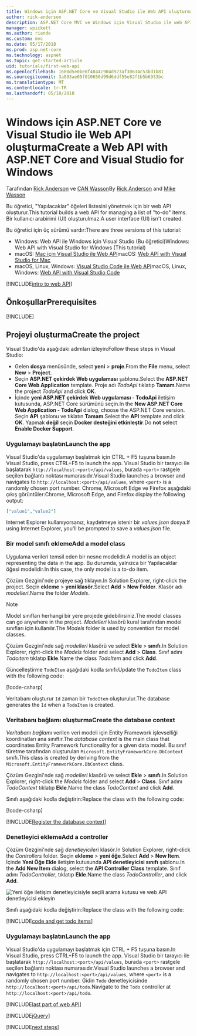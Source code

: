 ```yaml
---
title: Windows için ASP.NET Core ve Visual Studio ile Web API oluşturma
author: rick-anderson
description: ASP.NET Core MVC ve Windows için Visual Studio ile web API'si oluşturma
manager: wpickett
ms.author: riande
ms.custom: mvc
ms.date: 05/17/2018
ms.prod: asp.net-core
ms.technology: aspnet
ms.topic: get-started-article
uid: tutorials/first-web-api
ms.openlocfilehash: 1680d5e0be0f4844c904d923af30634c53bd1b81
ms.sourcegitcommit: 3a893ae05f010656d99d6ddf55e82f1b5b6933bc
ms.translationtype: MT
ms.contentlocale: tr-TR
ms.lasthandoff: 05/18/2018
---
```

# <a name="create-a-web-api-with-aspnet-core-and-visual-studio-for-windows"></a><span data-ttu-id="90621-103">Windows için ASP.NET Core ve Visual Studio ile Web API oluşturma</span><span class="sxs-lookup"><span data-stu-id="90621-103">Create a Web API with ASP.NET Core and Visual Studio for Windows</span></span>

<span data-ttu-id="90621-104">Tarafından [Rick Anderson](https://twitter.com/RickAndMSFT) ve [CAN Wasson](https://github.com/mikewasson)</span><span class="sxs-lookup"><span data-stu-id="90621-104">By [Rick Anderson](https://twitter.com/RickAndMSFT) and [Mike Wasson](https://github.com/mikewasson)</span></span>

<span data-ttu-id="90621-105">Bu öğretici, "Yapılacaklar" öğeleri listesini yönetmek için bir web API oluşturur.</span><span class="sxs-lookup"><span data-stu-id="90621-105">This tutorial builds a web API for managing a list of "to-do" items.</span></span> <span data-ttu-id="90621-106">Bir kullanıcı arabirimi (UI) oluşturulmaz.</span><span class="sxs-lookup"><span data-stu-id="90621-106">A user interface (UI) isn't created.</span></span>

<span data-ttu-id="90621-107">Bu öğretici için üç sürümü vardır:</span><span class="sxs-lookup"><span data-stu-id="90621-107">There are three versions of this tutorial:</span></span>

* <span data-ttu-id="90621-108">Windows: Web API ile Windows için Visual Studio (Bu öğretici)</span><span class="sxs-lookup"><span data-stu-id="90621-108">Windows: Web API with Visual Studio for Windows (This tutorial)</span></span>
* <span data-ttu-id="90621-109">macOS: [Mac için Visual Studio ile Web API](xref:tutorials/first-web-api-mac)</span><span class="sxs-lookup"><span data-stu-id="90621-109">macOS: [Web API with Visual Studio for Mac](xref:tutorials/first-web-api-mac)</span></span>
* <span data-ttu-id="90621-110">macOS, Linux, Windows: [Visual Studio Code ile Web API](xref:tutorials/web-api-vsc)</span><span class="sxs-lookup"><span data-stu-id="90621-110">macOS, Linux, Windows: [Web API with Visual Studio Code](xref:tutorials/web-api-vsc)</span></span>

<!-- WARNING: The code AND images in this doc are used by uid: tutorials/web-api-vsc, tutorials/first-web-api-mac and tutorials/first-web-api. If you change any code/images in this tutorial, update uid: tutorials/web-api-vsc -->

[!INCLUDE[intro to web API](../includes/webApi/intro.md)]

## <a name="prerequisites"></a><span data-ttu-id="90621-111">Önkoşullar</span><span class="sxs-lookup"><span data-stu-id="90621-111">Prerequisites</span></span>

[!INCLUDE[](~/includes/net-core-prereqs-windows.md)]

## <a name="create-the-project"></a><span data-ttu-id="90621-112">Projeyi oluşturma</span><span class="sxs-lookup"><span data-stu-id="90621-112">Create the project</span></span>

<span data-ttu-id="90621-113">Visual Studio'da aşağıdaki adımları izleyin:</span><span class="sxs-lookup"><span data-stu-id="90621-113">Follow these steps in Visual Studio:</span></span>

* <span data-ttu-id="90621-114">Gelen **dosya** menüsünde, select **yeni** > **proje**.</span><span class="sxs-lookup"><span data-stu-id="90621-114">From the **File** menu, select **New** > **Project**.</span></span>
* <span data-ttu-id="90621-115">Seçin **ASP.NET çekirdek Web uygulaması** şablonu.</span><span class="sxs-lookup"><span data-stu-id="90621-115">Select the **ASP.NET Core Web Application** template.</span></span> <span data-ttu-id="90621-116">Proje adı *TodoApi* tıklatıp **Tamam**.</span><span class="sxs-lookup"><span data-stu-id="90621-116">Name the project *TodoApi* and click **OK**.</span></span>
* <span data-ttu-id="90621-117">İçinde **yeni ASP.NET çekirdek Web uygulaması - TodoApi** iletişim kutusunda, ASP.NET Core sürümünü seçin.</span><span class="sxs-lookup"><span data-stu-id="90621-117">In the **New ASP.NET Core Web Application - TodoApi** dialog, choose the ASP.NET Core version.</span></span> <span data-ttu-id="90621-118">Seçin **API** şablonu ve tıklatın **Tamam**.</span><span class="sxs-lookup"><span data-stu-id="90621-118">Select the **API** template and click **OK**.</span></span> <span data-ttu-id="90621-119">Yapmak **değil** seçin **Docker desteğini etkinleştir**.</span><span class="sxs-lookup"><span data-stu-id="90621-119">Do **not** select **Enable Docker Support**.</span></span>

### <a name="launch-the-app"></a><span data-ttu-id="90621-120">Uygulamayı başlatın</span><span class="sxs-lookup"><span data-stu-id="90621-120">Launch the app</span></span>

<span data-ttu-id="90621-121">Visual Studio'da uygulamayı başlatmak için CTRL + F5 tuşuna basın.</span><span class="sxs-lookup"><span data-stu-id="90621-121">In Visual Studio, press CTRL+F5 to launch the app.</span></span> <span data-ttu-id="90621-122">Visual Studio bir tarayıcı ile başlatarak `http://localhost:<port>/api/values`, burada `<port>` rastgele seçilen bağlantı noktası numarasıdır.</span><span class="sxs-lookup"><span data-stu-id="90621-122">Visual Studio launches a browser and navigates to `http://localhost:<port>/api/values`, where `<port>` is a randomly chosen port number.</span></span> <span data-ttu-id="90621-123">Chrome, Microsoft Edge ve Firefox aşağıdaki çıkış görüntüler:</span><span class="sxs-lookup"><span data-stu-id="90621-123">Chrome, Microsoft Edge, and Firefox display the following output:</span></span>

```json
["value1","value2"]
```

<span data-ttu-id="90621-124">Internet Explorer kullanıyorsanız, kaydetmeye istenir bir *values.json* dosya.</span><span class="sxs-lookup"><span data-stu-id="90621-124">If using Internet Explorer, you'll be prompted to save a *values.json* file.</span></span>

### <a name="add-a-model-class"></a><span data-ttu-id="90621-125">Bir model sınıfı ekleme</span><span class="sxs-lookup"><span data-stu-id="90621-125">Add a model class</span></span>

<span data-ttu-id="90621-126">Uygulama verileri temsil eden bir nesne modelidir.</span><span class="sxs-lookup"><span data-stu-id="90621-126">A model is an object representing the data in the app.</span></span> <span data-ttu-id="90621-127">Bu durumda, yalnızca bir Yapılacaklar öğesi modelidir.</span><span class="sxs-lookup"><span data-stu-id="90621-127">In this case, the only model is a to-do item.</span></span>

<span data-ttu-id="90621-128">Çözüm Gezgini'nde projeye sağ tıklayın.</span><span class="sxs-lookup"><span data-stu-id="90621-128">In Solution Explorer, right-click the project.</span></span> <span data-ttu-id="90621-129">Seçin **ekleme** > **yeni klasör**.</span><span class="sxs-lookup"><span data-stu-id="90621-129">Select **Add** > **New Folder**.</span></span> <span data-ttu-id="90621-130">Klasör adı *modelleri*.</span><span class="sxs-lookup"><span data-stu-id="90621-130">Name the folder *Models*.</span></span>

> [!NOTE]
> <span data-ttu-id="90621-131">Model sınıfları herhangi bir yere projede gidebilirsiniz.</span><span class="sxs-lookup"><span data-stu-id="90621-131">The model classes can go anywhere in the project.</span></span> <span data-ttu-id="90621-132">*Modelleri* klasörü kural tarafından model sınıfları için kullanılır.</span><span class="sxs-lookup"><span data-stu-id="90621-132">The *Models* folder is used by convention for model classes.</span></span>

<span data-ttu-id="90621-133">Çözüm Gezgini'nde sağ *modelleri* klasörü ve select **Ekle** > **sınıfı**.</span><span class="sxs-lookup"><span data-stu-id="90621-133">In Solution Explorer, right-click the *Models* folder and select **Add** > **Class**.</span></span> <span data-ttu-id="90621-134">Sınıf adını *Todoıtem* tıklatıp **Ekle**.</span><span class="sxs-lookup"><span data-stu-id="90621-134">Name the class *TodoItem* and click **Add**.</span></span>

<span data-ttu-id="90621-135">Güncelleştirme `TodoItem` aşağıdaki kodla sınıfı:</span><span class="sxs-lookup"><span data-stu-id="90621-135">Update the `TodoItem` class with the following code:</span></span>

[!code-csharp[](first-web-api/samples/2.0/TodoApi/Models/TodoItem.cs)]

<span data-ttu-id="90621-136">Veritabanı oluşturur `Id` zaman bir `TodoItem` oluşturulur.</span><span class="sxs-lookup"><span data-stu-id="90621-136">The database generates the `Id` when a `TodoItem` is created.</span></span>

### <a name="create-the-database-context"></a><span data-ttu-id="90621-137">Veritabanı bağlamı oluşturma</span><span class="sxs-lookup"><span data-stu-id="90621-137">Create the database context</span></span>

<span data-ttu-id="90621-138">*Veritabanı bağlamı* verilen veri modeli için Entity Framework işlevselliği koordinatları ana sınıftır.</span><span class="sxs-lookup"><span data-stu-id="90621-138">The *database context* is the main class that coordinates Entity Framework functionality for a given data model.</span></span> <span data-ttu-id="90621-139">Bu sınıf türetme tarafından oluşturulan `Microsoft.EntityFrameworkCore.DbContext` sınıfı.</span><span class="sxs-lookup"><span data-stu-id="90621-139">This class is created by deriving from the `Microsoft.EntityFrameworkCore.DbContext` class.</span></span>

<span data-ttu-id="90621-140">Çözüm Gezgini'nde sağ *modelleri* klasörü ve select **Ekle** > **sınıfı**.</span><span class="sxs-lookup"><span data-stu-id="90621-140">In Solution Explorer, right-click the *Models* folder and select **Add** > **Class**.</span></span> <span data-ttu-id="90621-141">Sınıf adını *TodoContext* tıklatıp **Ekle**.</span><span class="sxs-lookup"><span data-stu-id="90621-141">Name the class *TodoContext* and click **Add**.</span></span>

<span data-ttu-id="90621-142">Sınıfı aşağıdaki kodla değiştirin:</span><span class="sxs-lookup"><span data-stu-id="90621-142">Replace the class with the following code:</span></span>

[!code-csharp[](first-web-api/samples/2.0/TodoApi/Models/TodoContext.cs)]

[!INCLUDE[Register the database context](../includes/webApi/register_dbContext.md)]

### <a name="add-a-controller"></a><span data-ttu-id="90621-143">Denetleyici ekleme</span><span class="sxs-lookup"><span data-stu-id="90621-143">Add a controller</span></span>

<span data-ttu-id="90621-144">Çözüm Gezgini'nde sağ *denetleyicileri* klasör.</span><span class="sxs-lookup"><span data-stu-id="90621-144">In Solution Explorer, right-click the *Controllers* folder.</span></span> <span data-ttu-id="90621-145">Seçin **ekleme** > **yeni öğe**.</span><span class="sxs-lookup"><span data-stu-id="90621-145">Select **Add** > **New Item**.</span></span> <span data-ttu-id="90621-146">İçinde **Yeni Öğe Ekle** iletişim kutusunda **API denetleyicisi sınıfı** şablonu.</span><span class="sxs-lookup"><span data-stu-id="90621-146">In the **Add New Item** dialog, select the **API Controller Class** template.</span></span> <span data-ttu-id="90621-147">Sınıf adını *TodoController*, tıklatıp **Ekle**.</span><span class="sxs-lookup"><span data-stu-id="90621-147">Name the class *TodoController*, and click **Add**.</span></span>

![Yeni öğe iletişim denetleyicisiyle seçili arama kutusu ve web API denetleyicisi ekleyin](first-web-api/_static/new_controller.png)

<span data-ttu-id="90621-149">Sınıfı aşağıdaki kodla değiştirin:</span><span class="sxs-lookup"><span data-stu-id="90621-149">Replace the class with the following code:</span></span>

[!INCLUDE[code and get todo items](../includes/webApi/getTodoItems.md)]

### <a name="launch-the-app"></a><span data-ttu-id="90621-150">Uygulamayı başlatın</span><span class="sxs-lookup"><span data-stu-id="90621-150">Launch the app</span></span>

<span data-ttu-id="90621-151">Visual Studio'da uygulamayı başlatmak için CTRL + F5 tuşuna basın.</span><span class="sxs-lookup"><span data-stu-id="90621-151">In Visual Studio, press CTRL+F5 to launch the app.</span></span> <span data-ttu-id="90621-152">Visual Studio bir tarayıcı ile başlatarak `http://localhost:<port>/api/values`, burada `<port>` rastgele seçilen bağlantı noktası numarasıdır.</span><span class="sxs-lookup"><span data-stu-id="90621-152">Visual Studio launches a browser and navigates to `http://localhost:<port>/api/values`, where `<port>` is a randomly chosen port number.</span></span> <span data-ttu-id="90621-153">Gidin `Todo` denetleyicisinde `http://localhost:<port>/api/todo`.</span><span class="sxs-lookup"><span data-stu-id="90621-153">Navigate to the `Todo` controller at `http://localhost:<port>/api/todo`.</span></span>

[!INCLUDE[last part of web API](../includes/webApi/end.md)]

[!INCLUDE[jQuery](../includes/webApi/add-jquery.md)]

[!INCLUDE[next steps](../includes/webApi/next.md)]
